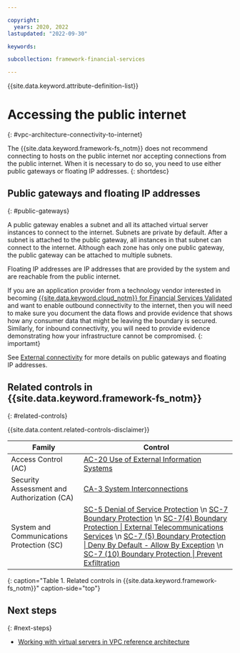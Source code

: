 ```yaml
---

copyright:
  years: 2020, 2022
lastupdated: "2022-09-30"

keywords: 

subcollection: framework-financial-services

---
```


{{site.data.keyword.attribute-definition-list}}

# Accessing the public internet
{: #vpc-architecture-connectivity-to-internet}

The {{site.data.keyword.framework-fs_notm}} does not recommend connecting to hosts on the public internet nor accepting connections from the public internet. When it is necessary to do so, you need to use either public gateways or floating IP addresses.
{: shortdesc}

## Public gateways and floating IP addresses
{: #public-gateways}

A public gateway enables a subnet and all its attached virtual server instances to connect to the internet. Subnets are private by default. After a subnet is attached to the public gateway, all instances in that subnet can connect to the internet. Although each zone has only one public gateway, the public gateway can be attached to multiple subnets.

Floating IP addresses are IP addresses that are provided by the system and are reachable from the public internet.

If you are an application provider from a technology vendor interested in becoming [{{site.data.keyword.cloud_notm}} for Financial Services Validated](/docs/framework-financial-services?topic=framework-financial-services-about#becoming-fs-validated) and want to enable outbound connectivity to the internet, then you will need to make sure you document the data flows and provide evidence that shows how any consumer data that might be leaving the boundary is secured. Similarly, for inbound connectivity, you will need to provide evidence demonstrating how your infrastructure cannot be compromised.
{: importamt}

See [External connectivity](/docs/vpc?topic=vpc-about-networking-for-vpc#external-connectivity) for more details on public gateways and floating IP addresses.

## Related controls in {{site.data.keyword.framework-fs_notm}} 
{: #related-controls}

{{site.data.content.related-controls-disclaimer}}

| Family              | Control                                           |
|---------------------|---------------------------------------------------|
| Access Control (AC) | [AC-20 Use of External Information Systems](/docs/framework-financial-services-controls?topic=framework-financial-services-controls-ac-20) |
| Security Assessment and Authorization (CA) | [CA-3 System Interconnections](/docs/framework-financial-services-controls?topic=framework-financial-services-controls-ca-3) |
| System and Communications Protection (SC)  | [SC-5 Denial of Service Protection](/docs/framework-financial-services-controls?topic=framework-financial-services-controls-sc-5)    \n [SC-7 Boundary Protection](/docs/framework-financial-services-controls?topic=framework-financial-services-controls-sc-7) \n [SC-7(4) Boundary Protection &#124; External Telecommunications Services](/docs/framework-financial-services-controls?topic=framework-financial-services-controls-sc-7.4) \n [SC-7 (5) Boundary Protection &#124; Deny By Default - Allow By Exception](/docs/framework-financial-services-controls?topic=framework-financial-services-controls-sc-7.5) \n [SC-7 (10) Boundary Protection &#124; Prevent Exfiltration](/docs/framework-financial-services-controls?topic=framework-financial-services-controls-sc-7.10) |
{: caption="Table 1. Related controls in {{site.data.keyword.framework-fs_notm}}" caption-side="top"}

## Next steps
{: #next-steps}

* [Working with virtual servers in VPC reference architecture](/docs/framework-financial-services?topic=framework-financial-services-shared-compute-vsi)
